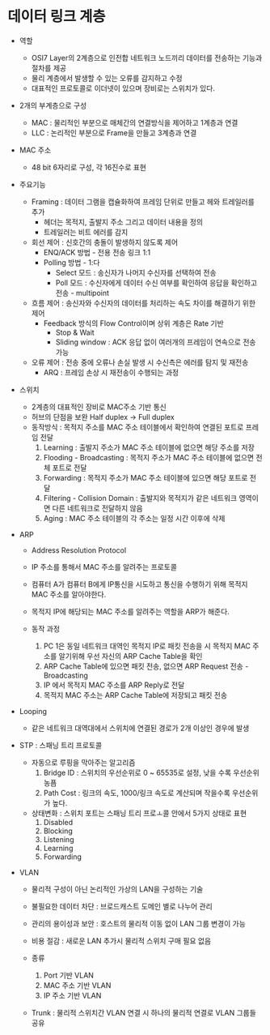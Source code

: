 # 데이터 링크 계층

- 역할
  - OSI7 Layer의 2계층으로 인전합 네트워크 노드끼리 데이터를 전송하는 기능과 절차를 제공
  - 물리 계층에서 발생할 수 있는 오류를 감지하고 수정
  - 대표적인 프로토콜로 이더넷이 있으며 장비로는 스위치가 있다.

- 2개의 부계층으로 구성
  - MAC : 물리적인 부분으로 매체간의 연결방식을 제어하고 1계층과 연결
  - LLC : 논리적인 부분으로 Frame을 만들고 3계층과 연결

- MAC 주소
  - 48 bit 6자리로 구성, 각 16진수로 표현

- 주요기능
  - Framing : 데이터 그램을 캡슐화하여 프레임 단위로 만들고 헤와 트레일러를 추가
    - 헤더는 목적지, 출발지 주소 그리고 데이터 내용을 정의
    - 트레일러는 비트 에러를 감지
  - 회선 제어 : 신호간의 충돌이 발생하지 않도록 제어
    - ENQ/ACK 방법 - 전용 전송 링크 1:1
    - Polling 방법 - 1:다 
      - Select 모드 : 송신자가 나머지 수신자를 선택하여 전송
      - Poll 모드 : 수신자에게 데이터 수신 여부를 확인하여 응답을 확인하고 전송 - multipoint
  - 흐름 제어 : 송신자와 수신자의 데이터를 처리하는 속도 차이를 해결하기 위한 제어
    - Feedback 방식의 Flow Control이며 상위 계층은 Rate 기반
      - Stop & Wait
      - Sliding window : ACK 응답 없이 여러개의 프레임이 연속으로 전송 가능
  - 오류 제어 : 전송 중에 오류나 손실 발생 시 수신측은 에러를 탐지 및 재전송
    - ARQ : 프레임 손상 시 재전송이 수행되는 과정

- 스위치
  - 2계층의 대표적인 장비로 MAC주소 기반 통신
  - 허브의 단점을 보완 Half duplex -> Full duplex
  - 동작방식 : 목적지 주소를 MAC 주소 테이블에서 확인하여 연결된 포트로 프레임 전달
    1. Learning : 출발지 주소가 MAC 주소 테이블에 없으면 해당 주소를 저장
    2. Flooding - Broadcasting : 목적지 주소가 MAC 주소 테이블에 없으면 전체 포트로 전달
    3. Forwarding : 목적지 주소가 MAC 주소 테이블에 있으면 해당 포트로 전달
    4. Filtering - Collision Domain : 출발지와 목적지가 같은 네트워크 영역이면 다른 네트워크로 전달하지 않음
    5. Aging : MAC 주소 테이블의 각 주소는 일정 시간 이후에 삭제

- ARP

  - Address Resolution Protocol
  - IP 주소를 통해서 MAC 주소를 알려주는 프로토콜
  - 컴퓨터 A가 컴퓨터 B에게 IP통신을 시도하고 통신을 수행하기 위해 목적지 MAC 주소를 알아야한다.
  - 목적지 IP에 해당되는 MAC 주소를 알려주는 역할을 ARP가 해준다.

  - 동작 과정
    1. PC 1은 동일 네트워크 대역인 목적지 IP로 패킷 전송을 시 목적지 MAC 주소를 알기위해 우선 자신의 ARP Cache Table을 확인
    2. ARP Cache Table에 있으면 패킷 전송, 없으면 ARP Request 전송 - Broadcasting
    3. IP 에서 목적지 MAC 주소를 ARP Reply로 전달
    4. 목적지 MAC 주소는 ARP Cache Table에 저장되고 패킷 전송

- Looping
  - 같은 네트워크 대역대에서 스위치에 연결된 경로가 2개 이상인 경우에 발생

- STP : 스패닝 트리 프로토콜
  - 자동으로 루핑을 막아주는 알고리즘
    1. Bridge ID : 스위치의 우선순위로 0 ~ 65535로 설정, 낮을 수록 우선순위 농픔
    2. Path Cost : 링크의 속도, 1000/링크 속도로 계산되며 작을수록 우선순위가 높다.
  - 상태변화 : 스위치 포트는 스패닝 트리 프로ㅗ콜 안에서 5가지 상태로 표현
    1. Disabled
    2. Blocking
    3. Listening
    4. Learning
    5. Forwarding

- VLAN

  - 물리적 구성이 아닌 논리적인 가상의 LAN을 구성하는 기술
  - 불필요한 데이터 차단 : 브로드캐스트 도메인 별로 나누어 관리
  - 관리의 용이성과 보안 : 호스트의 물리적 이동 없이 LAN 그룹 변경이 가능
  - 비용 절감 : 새로운 LAN 추가시 물리적 스위치 구매 필요 없음
  - 종류
    1. Port 기반 VLAN
    2. MAC 주소 기반 VLAN
    3. IP 주소 기반 VLAN

  - Trunk : 물리적 스위치간 VLAN 연결 시 하나의 물리적 연결로 VLAN 그룹들 공유
